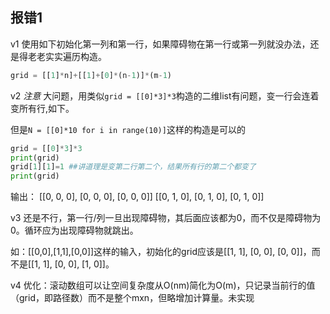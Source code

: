 ## 报错1
v1 使用如下初始化第一列和第一行，如果障碍物在第一行或第一列就没办法，还是得老老实实遍历构造。
```python
grid = [[1]*n]+[[1]+[0]*(n-1)]*(m-1)
```

v2 *注意* 大问题，用类似`grid = [[0]*3]*3`构造的二维list有问题，变一行会连着变所有行,如下。

但是`N = [[0]*10 for i in range(10)]`这样的构造是可以的



```python
grid = [[0]*3]*3
print(grid)
grid[1][1]=1 ##讲道理是变第二行第二个，结果所有行的第二个都变了
print(grid)
```
输出：
[[0, 0, 0], [0, 0, 0], [0, 0, 0]]
[[0, 1, 0], [0, 1, 0], [0, 1, 0]]



v3 还是不行，第一行/列一旦出现障碍物，其后面应该都为0，而不仅是障碍物为0。循环应为出现障碍物就跳出。

如：[[0,0],[1,1],[0,0]]这样的输入，初始化的grid应该是[[1, 1], [0, 0], [0, 0]]，而不是[[1, 1], [0, 0], [1, 0]]。

v4 优化：滚动数组可以让空间复杂度从O(nm)简化为O(m)，只记录当前行的值（grid，即路径数）而不是整个mxn，但略增加计算量。未实现
